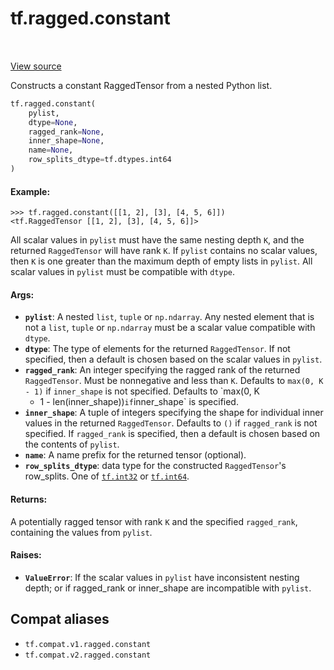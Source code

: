 <div itemscope itemtype="http://developers.google.com/ReferenceObject">
<meta itemprop="name" content="tf.ragged.constant" />
<meta itemprop="path" content="Stable" />
</div>

# tf.ragged.constant

<!-- Insert buttons and diff -->

<table class="tfo-notebook-buttons tfo-api" align="left">
</table>

<a target="_blank" href="/code/stable/tensorflow/python/ops/ragged/ragged_factory_ops.py">View source</a>



Constructs a constant RaggedTensor from a nested Python list.

``` python
tf.ragged.constant(
    pylist,
    dtype=None,
    ragged_rank=None,
    inner_shape=None,
    name=None,
    row_splits_dtype=tf.dtypes.int64
)
```



<!-- Placeholder for "Used in" -->


#### Example:



```
>>> tf.ragged.constant([[1, 2], [3], [4, 5, 6]])
<tf.RaggedTensor [[1, 2], [3], [4, 5, 6]]>
```

All scalar values in `pylist` must have the same nesting depth `K`, and the
returned `RaggedTensor` will have rank `K`.  If `pylist` contains no scalar
values, then `K` is one greater than the maximum depth of empty lists in
`pylist`.  All scalar values in `pylist` must be compatible with `dtype`.

#### Args:


* <b>`pylist`</b>: A nested `list`, `tuple` or `np.ndarray`.  Any nested element that
  is not a `list`, `tuple` or `np.ndarray` must be a scalar value
  compatible with `dtype`.
* <b>`dtype`</b>: The type of elements for the returned `RaggedTensor`.  If not
  specified, then a default is chosen based on the scalar values in
  `pylist`.
* <b>`ragged_rank`</b>: An integer specifying the ragged rank of the returned
  `RaggedTensor`.  Must be nonnegative and less than `K`. Defaults to
  `max(0, K - 1)` if `inner_shape` is not specified.  Defaults to `max(0, K
  - 1 - len(inner_shape))` if `inner_shape` is specified.
* <b>`inner_shape`</b>: A tuple of integers specifying the shape for individual inner
  values in the returned `RaggedTensor`.  Defaults to `()` if `ragged_rank`
  is not specified.  If `ragged_rank` is specified, then a default is chosen
  based on the contents of `pylist`.
* <b>`name`</b>: A name prefix for the returned tensor (optional).
* <b>`row_splits_dtype`</b>: data type for the constructed `RaggedTensor`'s row_splits.
  One of <a href="../../tf.md#int32"><code>tf.int32</code></a> or <a href="../../tf.md#int64"><code>tf.int64</code></a>.


#### Returns:

A potentially ragged tensor with rank `K` and the specified `ragged_rank`,
containing the values from `pylist`.



#### Raises:


* <b>`ValueError`</b>: If the scalar values in `pylist` have inconsistent nesting
  depth; or if ragged_rank or inner_shape are incompatible with `pylist`.

## Compat aliases

* `tf.compat.v1.ragged.constant`
* `tf.compat.v2.ragged.constant`


